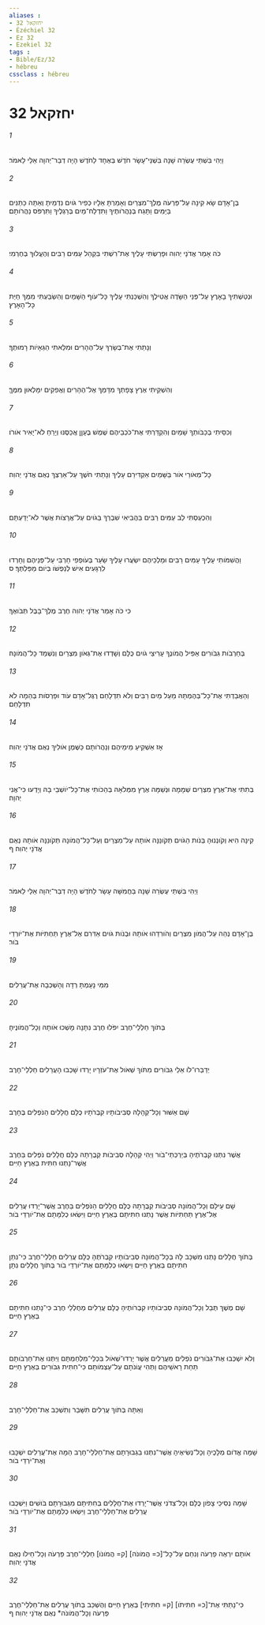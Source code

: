 ```yaml
---
aliases : 
- יחזקאל 32
- Ézéchiel 32
- Ez 32
- Ezekiel 32
tags : 
- Bible/Ez/32
- hébreu
cssclass : hébreu
---
```


# יחזקאל 32

###### 1
וַיְהִי בִּשְׁתֵּי עֶשְׂרֵה שָׁנָה בִּשְׁנֵי־עָשָׂר חֹדֶשׁ בְּאֶחָד לַחֹדֶשׁ הָיָה דְבַר־יְהוָה אֵלַי לֵאמֹר׃
###### 2
בֶּן־אָדָם שָׂא קִינָה עַל־פַּרְעֹה מֶלֶךְ־מִצְרַיִם וְאָמַרְתָּ אֵלָיו כְּפִיר גֹּויִם נִדְמֵיתָ וְאַתָּה כַּתַּנִּים בַּיַּמִּים וַתָּגַח בְּנַהֲרֹותֶיךָ וַתִּדְלַח־מַיִם בְּרַגְלֶיךָ וַתִּרְפֹּס נַהֲרֹותָם׃
###### 3
כֹּה אָמַר אֲדֹנָי יְהוִה וּפָרַשְׂתִּי עָלֶיךָ אֶת־רִשְׁתִּי בִּקְהַל עַמִּים רַבִּים וְהֶעֱלוּךָ בְּחֶרְמִי׃
###### 4
וּנְטַשְׁתִּיךָ בָאָרֶץ עַל־פְּנֵי הַשָּׂדֶה אֲטִילֶךָ וְהִשְׁכַּנְתִּי עָלֶיךָ כָּל־עֹוף הַשָּׁמַיִם וְהִשְׂבַּעְתִּי מִמְּךָ חַיַּת כָּל־הָאָרֶץ׃
###### 5
וְנָתַתִּי אֶת־בְּשָׂרְךָ עַל־הֶהָרִים וּמִלֵּאתִי הַגֵּאָיֹות רָמוּתֶךָ׃
###### 6
וְהִשְׁקֵיתִי אֶרֶץ צָפָתְךָ מִדָּמְךָ אֶל־הֶהָרִים וַאֲפִקִים יִמָּלְאוּן מִמֶּךָּ׃
###### 7
וְכִסֵּיתִי בְכַבֹּותְךָ שָׁמַיִם וְהִקְדַּרְתִּי אֶת־כֹּכְבֵיהֶם שֶׁמֶשׁ בֶּעָןָן אֲכַסֶּנּוּ וְיָרֵחַ לֹא־יָאִיר אֹורֹו׃
###### 8
כָּל־מְאֹורֵי אֹור בַּשָּׁמַיִם אַקְדִּירֵם עָלֶיךָ וְנָתַתִּי חֹשֶׁךְ עַל־אַרְצְךָ נְאֻם אֲדֹנָי יְהוִה׃
###### 9
וְהִכְעַסְתִּי לֵב עַמִּים רַבִּים בַּהֲבִיאִי שִׁבְרְךָ בַּגֹּויִם עַל־אֲרָצֹות אֲשֶׁר לֹא־יְדַעְתָּם׃
###### 10
וַהֲשִׁמֹּותִי עָלֶיךָ עַמִּים רַבִּים וּמַלְכֵיהֶם יִשְׂעֲרוּ עָלֶיךָ שַׂעַר בְּעֹופְפִי חַרְבִּי עַל־פְּנֵיהֶם וְחָרְדוּ לִרְגָעִים אִישׁ לְנַפְשֹׁו בְּיֹום מַפַּלְתֶּךָ׃ ס
###### 11
כִּי כֹּה אָמַר אֲדֹנָי יְהוִה חֶרֶב מֶלֶךְ־בָּבֶל תְּבֹואֶךָ׃
###### 12
בְּחַרְבֹות גִּבֹּורִים אַפִּיל הֲמֹונֶךָ עָרִיצֵי גֹויִם כֻּלָּם וְשָׁדְדוּ אֶת־גְּאֹון מִצְרַיִם וְנִשְׁמַד כָּל־הֲמֹונָהּ׃
###### 13
וְהַאֲבַדְתִּי אֶת־כָּל־בְּהֶמְתָּהּ מֵעַל מַיִם רַבִּים וְלֹא תִדְלָחֵם רֶגֶל־אָדָם עֹוד וּפַרְסֹות בְּהֵמָה לֹא תִדְלָחֵם׃
###### 14
אָז אַשְׁקִיעַ מֵימֵיהֶם וְנַהֲרֹותָם כַּשֶּׁמֶן אֹולִיךְ נְאֻם אֲדֹנָי יְהוִה׃
###### 15
בְּתִתִּי אֶת־אֶרֶץ מִצְרַיִם שְׁמָמָה וּנְשַׁמָּה אֶרֶץ מִמְּלֹאָהּ בְּהַכֹּותִי אֶת־כָּל־יֹושְׁבֵי בָהּ וְיָדְעוּ כִּי־אֲנִי יְהוָה׃
###### 16
קִינָה הִיא וְקֹונְנוּהָ בְּנֹות הַגֹּויִם תְּקֹונֵנָּה אֹותָהּ עַל־מִצְרַיִם וְעַל־כָּל־הֲמֹונָהּ תְּקֹונֵנָּה אֹותָהּ נְאֻם אֲדֹנָי יְהוִה׃ ף
###### 17
וַיְהִי בִּשְׁתֵּי עֶשְׂרֵה שָׁנָה בַּחֲמִשָּׁה עָשָׂר לַחֹדֶשׁ הָיָה דְבַר־יְהוָה אֵלַי לֵאמֹר׃
###### 18
בֶּן־אָדָם נְהֵה עַל־הֲמֹון מִצְרַיִם וְהֹורִדֵהוּ אֹותָהּ וּבְנֹות גֹּויִם אַדִּרִם אֶל־אֶרֶץ תַּחְתִּיֹּות אֶת־יֹורְדֵי בֹור׃
###### 19
מִמִּי נָעָמְתָּ רְדָה וְהָשְׁכְּבָה אֶת־עֲרֵלִים׃
###### 20
בְּתֹוךְ חַלְלֵי־חֶרֶב יִפֹּלוּ חֶרֶב נִתָּנָה מָשְׁכוּ אֹותָהּ וְכָל־הֲמֹונֶיהָ׃
###### 21
יְדַבְּרוּ־לֹו אֵלֵי גִבֹּורִים מִתֹּוךְ שְׁאֹול אֶת־עֹזְרָיו יָרְדוּ שָׁכְבוּ הָעֲרֵלִים חַלְלֵי־חָרֶב׃
###### 22
שָׁם אַשּׁוּר וְכָל־קְהָלָהּ סְבִיבֹותָיו קִבְרֹתָיו כֻּלָּם חֲלָלִים הַנֹּפְלִים בֶּחָרֶב׃
###### 23
אֲשֶׁר נִתְּנוּ קִבְרֹתֶיהָ בְּיַרְכְּתֵי־בֹור וַיְהִי קְהָלָהּ סְבִיבֹות קְבֻרָתָהּ כֻּלָּם חֲלָלִים נֹפְלִים בַּחֶרֶב אֲשֶׁר־נָתְנוּ חִתִּית בְּאֶרֶץ חַיִּים׃
###### 24
שָׁם עֵילָם וְכָל־הֲמֹונָהּ סְבִיבֹות קְבֻרָתָהּ כֻּלָּם חֲלָלִים הַנֹּפְלִים בַּחֶרֶב אֲשֶׁר־יָרְדוּ עֲרֵלִים אֶל־אֶרֶץ תַּחְתִּיֹּות אֲשֶׁר נָתְנוּ חִתִּיתָם בְּאֶרֶץ חַיִּים וַיִּשְׂאוּ כְלִמָּתָם אֶת־יֹורְדֵי בֹור׃
###### 25
בְּתֹוךְ חֲלָלִים נָתְנוּ מִשְׁכָּב לָהּ בְּכָל־הֲמֹונָהּ סְבִיבֹותָיו קִבְרֹתֶהָ כֻּלָּם עֲרֵלִים חַלְלֵי־חֶרֶב כִּי־נִתַּן חִתִּיתָם בְּאֶרֶץ חַיִּים וַיִּשְׂאוּ כְלִמָּתָם אֶת־יֹורְדֵי בֹור בְּתֹוךְ חֲלָלִים נִתָּן׃
###### 26
שָׁם מֶשֶׁךְ תֻּבַל וְכָל־הֲמֹונָהּ סְבִיבֹותָיו קִבְרֹותֶיהָ כֻּלָּם עֲרֵלִים מְחֻלְלֵי חֶרֶב כִּי־נָתְנוּ חִתִּיתָם בְּאֶרֶץ חַיִּים׃
###### 27
וְלֹא יִשְׁכְּבוּ אֶת־גִּבֹּורִים נֹפְלִים מֵעֲרֵלִים אֲשֶׁר יָרְדוּ־שְׁאֹול בִּכְלֵי־מִלְחַמְתָּם וַיִּתְּנוּ אֶת־חַרְבֹותָם תַּחַת רָאשֵׁיהֶם וַתְּהִי עֲוֹנֹתָם עַל־עַצְמֹותָם כִּי־חִתִּית גִּבֹּורִים בְּאֶרֶץ חַיִּים׃
###### 28
וְאַתָּה בְּתֹוךְ עֲרֵלִים תִּשָּׁבַר וְתִשְׁכַּב אֶת־חַלְלֵי־חָרֶב׃
###### 29
שָׁמָּה אֱדֹום מְלָכֶיהָ וְכָל־נְשִׂיאֶיהָ אֲשֶׁר־נִתְּנוּ בִגְבוּרָתָם אֶת־חַלְלֵי־חָרֶב הֵמָּה אֶת־עֲרֵלִים יִשְׁכָּבוּ וְאֶת־יֹרְדֵי בֹור׃
###### 30
שָׁמָּה נְסִיכֵי צָפֹון כֻּלָּם וְכָל־צִדֹנִי אֲשֶׁר־יָרְדוּ אֶת־חֲלָלִים בְּחִתִּיתָם מִגְּבוּרָתָם בֹּושִׁים וַיִּשְׁכְּבוּ עֲרֵלִים אֶת־חַלְלֵי־חֶרֶב וַיִּשְׂאוּ כְלִמָּתָם אֶת־יֹורְדֵי בֹור׃
###### 31
אֹותָם יִרְאֶה פַרְעֹה וְנִחַם עַל־כָּל־[כ= הֲמֹונֹה] [ק= הֲמֹונֹו] חַלְלֵי־חֶרֶב פַּרְעֹה וְכָל־חֵילֹו נְאֻם אֲדֹנָי יְהוִה׃
###### 32
כִּי־נָתַתִּי אֶת־[כ= חִתִּיתֹו] [ק= חִתִּיתִי] בְּאֶרֶץ חַיִּים וְהֻשְׁכַּב בְּתֹוךְ עֲרֵלִים אֶת־חַלְלֵי־חֶרֶב פַּרְעֹה וְכָל־הֲמֹונֹה* נְאֻם אֲדֹנָי יְהוִה׃ ף
